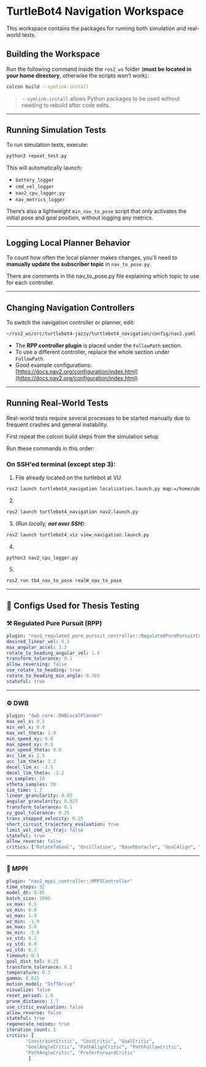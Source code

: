 # TurtleBot4 Navigation Workspace

This workspace contains the packages for running both simulation and real-world tests.

## Building the Workspace

Run the following command inside the `ros2_ws` folder (**must be located in your home directory**, otherwise the scripts won’t work):

```bash
colcon build --symlink-install
```

> `--symlink-install` allows Python packages to be used without needing to rebuild after code edits.

---

## Running Simulation Tests

To run simulation tests, execute:

```bash
python3 repeat_test.py
```

This will automatically launch:

* `battery_logger`
* `cmd_vel_logger`
* `nav2_cpu_logger.py`
* `nav_metrics_logger`

There’s also a lightweight `min_nav_to_pose` script that only activates the initial pose and goal position, without logging any metrics.

---

## Logging Local Planner Behavior

To count how often the local planner makes changes, you’ll need to **manually update the subscriber topic** in `nav_to_pose.py`.

There are comments in the nav_to_pose.py file explaining which topic to use for each controller.

---

## Changing Navigation Controllers

To switch the navigation controller or planner, edit:

```bash
~/ros2_ws/src/turtlebot4-jazzy/turtlebot4_navigation/config/nav2.yaml
```

* The **RPP controller plugin** is placed under the `FollowPath` section.
* To use a different controller, replace the whole section under `FollowPath`.
* Good example configurations:
  [https://docs.nav2.org/configuration/index.html](https://docs.nav2.org/configuration/index.html)

---

## Running Real-World Tests

Real-world tests require several processes to be started manually due to frequent crashes and general instability.

First repeat the colcon build steps from the simulation setup

Run these commands in this order:

### On SSH'ed terminal (except step 3):

1. File already located on the turtlebot at VU

```bash
ros2 launch turtlebot4_navigation localization.launch.py map:=/home/ubuntu/FullMap5.2.yaml
```

2.

```bash
ros2 launch turtlebot4_navigation nav2.launch.py
```

3. *(Run locally, **not over SSH**)*:

```bash
ros2 launch turtlebot4_viz view_navigation.launch.py
```

4.

```bash
python3 nav2_cpu_logger.py
```

5.

```bash
ros2 run tb4_nav_to_pose realW_nav_to_pose
```

---

## 🧪 Configs Used for Thesis Testing

### ⚒️ Regulated Pure Pursuit (RPP)

```yaml
plugin: "nav2_regulated_pure_pursuit_controller::RegulatedPurePursuitController"
desired_linear_vel: 0.5
max_angular_accel: 3.2
rotate_to_heading_angular_vel: 1.9
transform_tolerance: 0.1
allow_reversing: false
use_rotate_to_heading: true
rotate_to_heading_min_angle: 0.785
stateful: true
```

---

### ⚙️ DWB

```yaml
plugin: "dwb_core::DWBLocalPlanner"
max_vel_x: 0.5
min_vel_x: 0.0
max_vel_theta: 1.9
min_speed_xy: 0.0
max_speed_xy: 0.5
min_speed_theta: 0.0
acc_lim_x: 2.5
acc_lim_theta: 3.2
decel_lim_x: -2.5
decel_lim_theta: -3.2
vx_samples: 20
vtheta_samples: 20
sim_time: 1.7
linear_granularity: 0.05
angular_granularity: 0.025
transform_tolerance: 0.1
xy_goal_tolerance: 0.25
trans_stopped_velocity: 0.25
short_circuit_trajectory_evaluation: true
limit_vel_cmd_in_traj: false
stateful: true
allow_reverse: false
critics: ["RotateToGoal", "Oscillation", "BaseObstacle", "GoalAlign", "PathAlign", "PathDist", "GoalDist"]
```

---

### 🧠 MPPI

```yaml
plugin: "nav2_mppi_controller::MPPIController"
time_steps: 32
model_dt: 0.05
batch_size: 2000
vx_max: 0.5
vx_min: 0.0
wz_max: 1.9
wz_min: -1.9
ax_max: 3.0
ax_min: -3.0
vx_std: 0.2
vy_std: 0.0
wz_std: 0.3
timeout: 0.1
goal_dist_tol: 0.25
transform_tolerance: 0.1
temperature: 0.3
gamma: 0.015
motion_model: "DiffDrive"
visualize: false
reset_period: 1.0
prune_distance: 1.7
use_critic_evaluation: false
allow_reverse: false
stateful: true
regenerate_noises: true
iteration_count: 1
critics: [
       "ConstraintCritic", "CostCritic", "GoalCritic",
       "GoalAngleCritic", "PathAlignCritic", "PathFollowCritic",
       "PathAngleCritic", "PreferForwardCritic"
   	    ]
```
